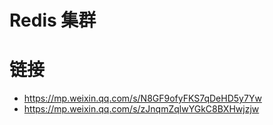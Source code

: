 # Redis 集群

# 链接

- https://mp.weixin.qq.com/s/N8GF9ofyFKS7qDeHD5y7Yw
- https://mp.weixin.qq.com/s/zJnqmZqlwYGkC8BXHwjzjw